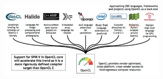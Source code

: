![AMD Denies Spin-Off Story But An Independent Radeon GPU Firm Is Still An  Attractive Concept (NASDAQ:AMD) | Seeking Alpha](assets/19553521_14347965485760_5.png)